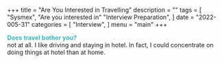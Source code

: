 +++
title = "Are You Interested in Travelling"
description = ""
tags = [
    "Sysmex",
    "Are you interested in"
    "Interview Preparation",
]
date = "2022-005-31"
categories = [
    "Interview",
]
menu = "main"
+++

**<font color =#3fb5bd>Does travel bother you?</font>**  
not at all.  I like driving and staying in hotel.  In fact, I could concentrate on doing things at hotel than at home.  